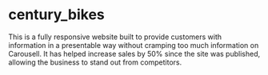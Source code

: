 # century_bikes
This is a fully responsive website built to provide customers with information in a presentable way without cramping too much information on Carousell. It has helped increase sales by 50% since the site was published, allowing the business to stand out from competitors.
